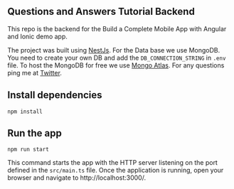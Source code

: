 ## Questions and Answers Tutorial Backend
This repo is the backend for the Build a Complete Mobile App with Angular and Ionic demo app.

The project was built using [NestJs](https://docs.nestjs.com/).
For the Data base we use MongoDB. You need to create your own DB and add the `DB_CONNECTION_STRING` in `.env` file.
To host the MongoDB for free we use [Mongo Atlas](https://www.mongodb.com/cloud/atlas).
For any questions ping me at [Twitter](https://twitter.com/dayujabif).

## Install dependencies
`npm install`

## Run the app
`npm run start`

This command starts the app with the HTTP server listening on the port defined in the `src/main.ts` file.
Once the application is running, open your browser and navigate to http://localhost:3000/.
